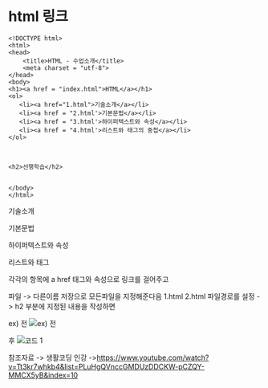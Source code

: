 html 링크
=====


    <!DOCTYPE html>
    <html>
    <head>
        <title>HTML - 수업소개</title>
        <meta charset = "utf-8">
    </head>
    <body>
    <h1><a href = "index.html">HTML</a></h1>
    <ol>
       <li><a href="1.html">기술소개</a></li>
       <li><a href = "2.html'>기본문법</a></li>
       <li><a href = "3.html'>하이퍼텍스트와 속성</a></li>
       <li><a href = "4.html'>리스트와 태그의 중첩</a></li>
    </ol>



    <h2>선행학습</h2>


    </body>
    </html>

기술소개

기본문법

하이퍼텍스트와 속성

리스트와 태그 

각각의 항목에 a href 태그와 속성으로 링크를 걸어주고 

파일 -> 다른이름 저장으로 모든파일을 지정해준다음 1.html 2.html 파일경로를 설정 -> h2 부분에 지정된 내용을 작성하면



ex)
전
![ex) 전](https://github.com/kmh0128/html-/assets/100178951/4fde557f-f273-4803-9a4b-77a4a8155cb4)


후
![코드 1](https://github.com/kmh0128/html-/assets/100178951/900145c3-bd4d-4363-9219-8b51613ef61c)




참조자료 -> 생활코딩 인강  ->https://www.youtube.com/watch?v=Tt3kr7whkb4&list=PLuHgQVnccGMDUzDDCKW-pCZQY-MMCX5yB&index=10






    
